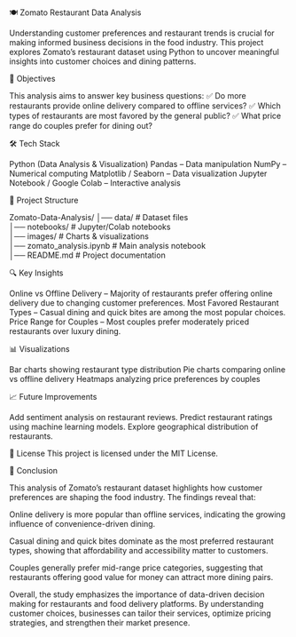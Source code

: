 🍽️ Zomato Restaurant Data Analysis

Understanding customer preferences and restaurant trends is crucial for making informed business decisions in the food industry. This project explores Zomato’s restaurant dataset using Python to uncover meaningful insights into customer choices and dining patterns.

📌 Objectives

This analysis aims to answer key business questions:
✅ Do more restaurants provide online delivery compared to offline services?
✅ Which types of restaurants are most favored by the general public?
✅ What price range do couples prefer for dining out?

🛠️ Tech Stack

Python (Data Analysis & Visualization)
Pandas – Data manipulation
NumPy – Numerical computing
Matplotlib / Seaborn – Data visualization
Jupyter Notebook / Google Colab – Interactive analysis

📂 Project Structure

Zomato-Data-Analysis/
│── data/                     # Dataset files  
│── notebooks/                # Jupyter/Colab notebooks  
│── images/                   # Charts & visualizations  
│── zomato_analysis.ipynb     # Main analysis notebook  
│── README.md                 # Project documentation  

🔍 Key Insights

Online vs Offline Delivery – Majority of restaurants prefer offering online delivery due to changing customer preferences.
Most Favored Restaurant Types – Casual dining and quick bites are among the most popular choices.
Price Range for Couples – Most couples prefer moderately priced restaurants over luxury dining.

📊 Visualizations

Bar charts showing restaurant type distribution
Pie charts comparing online vs offline delivery
Heatmaps analyzing price preferences by couples

📈 Future Improvements

Add sentiment analysis on restaurant reviews.
Predict restaurant ratings using machine learning models.
Explore geographical distribution of restaurants.

📜 License
This project is licensed under the MIT License.


🏁 Conclusion

This analysis of Zomato’s restaurant dataset highlights how customer preferences are shaping the food industry. The findings reveal that:

Online delivery is more popular than offline services, indicating the growing influence of convenience-driven dining.

Casual dining and quick bites dominate as the most preferred restaurant types, showing that affordability and accessibility matter to customers.

Couples generally prefer mid-range price categories, suggesting that restaurants offering good value for money can attract more dining pairs.

Overall, the study emphasizes the importance of data-driven decision making for restaurants and food delivery platforms. By understanding customer choices, businesses can tailor their services, optimize pricing strategies, and strengthen their market presence.


